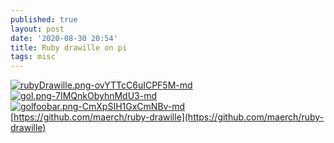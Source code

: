 ```yaml
---
published: true
layout: post
date: '2020-08-30 20:54'
title: Ruby drawille on pi
tags: misc 
---
```

[![rubyDrawille.png-ovYTTcC6uICPF5M-md](https://i.imgur.com/Gz9uJUol.png)](https://i.imgur.com/Gz9uJUo.png)    
[![gol.png-7IMQnkObyhnMdU3-md](https://i.imgur.com/Z3KVWM3l.png)](https://i.imgur.com/Z3KVWM3.png)  
[![golfoobar.png-CmXpSIH1GxCmNBv-md](https://i.imgur.com/A03w0MVl.png)](https://i.imgur.com/A03w0MV.png)  
[https://github.com/maerch/ruby-drawille](https://github.com/maerch/ruby-drawille)  
